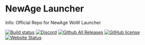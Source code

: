 NewAge Launcher
============
Info:
Official Repo for NewAge WoW Launcher


[![Build status](https://ci.appveyor.com/api/projects/status/sdhga6480qniubd6?svg=true)](https://ci.appveyor.com/project/CDAGaming/newage-launcher-public-rhupb)
[![Discord](https://img.shields.io/badge/discord-NewAge-blue.svg)](https://discordapp.com/invite/GbYPS)
[![Github All Releases](https://img.shields.io/github/downloads/CDAGaming/NewAge-Launcher---PUBLIC/total.svg)](https://github.com/CDAGaming/NewAge-Launcher---PUBLIC/releases)
[![GitHub license](https://img.shields.io/badge/license-AGPL-blue.svg)](https://raw.githubusercontent.com/CDAGaming/NewAge-Launcher---PUBLIC/WPF/LICENSE.txt)
[![Website Status](https://img.shields.io/website-up-down-green-red/http/shields.io.svg?maxAge=2592000)](http://www.wownewage.com)
